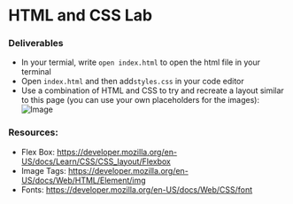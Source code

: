 # HTML and CSS Lab

### Deliverables
* In your termial, write `open index.html` to open the html file in your terminal
* Open `index.html` and then add`styles.css` in your code editor
* Use a combination of HTML and CSS to try and recreate a layout similar to this page (you can use your own placeholders for the images):
![Image](./image.png)

### Resources:
* Flex Box: https://developer.mozilla.org/en-US/docs/Learn/CSS/CSS_layout/Flexbox
* Image Tags: https://developer.mozilla.org/en-US/docs/Web/HTML/Element/img
* Fonts: https://developer.mozilla.org/en-US/docs/Web/CSS/font

